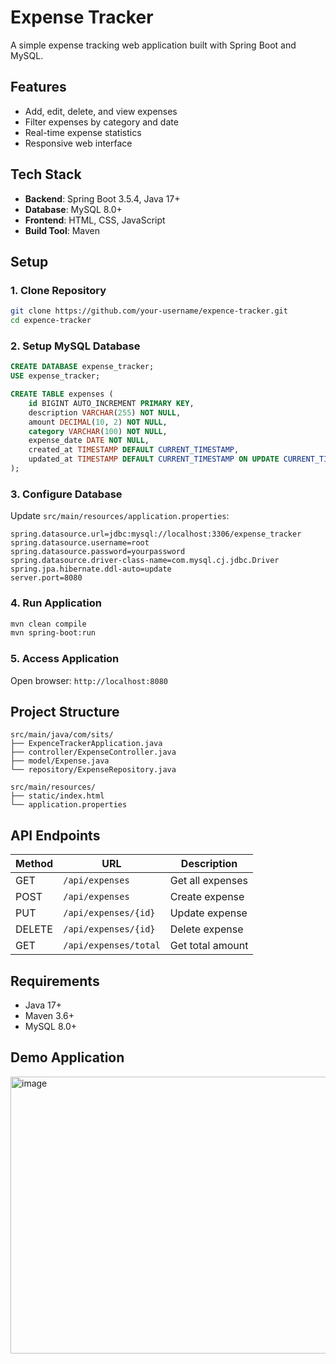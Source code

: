 # Expense Tracker

A simple expense tracking web application built with Spring Boot and MySQL.

## Features

- Add, edit, delete, and view expenses
- Filter expenses by category and date
- Real-time expense statistics
- Responsive web interface

## Tech Stack

- **Backend**: Spring Boot 3.5.4, Java 17+
- **Database**: MySQL 8.0+
- **Frontend**: HTML, CSS, JavaScript
- **Build Tool**: Maven

## Setup

### 1. Clone Repository
```bash
git clone https://github.com/your-username/expence-tracker.git
cd expence-tracker
```

### 2. Setup MySQL Database
```sql
CREATE DATABASE expense_tracker;
USE expense_tracker;

CREATE TABLE expenses (
    id BIGINT AUTO_INCREMENT PRIMARY KEY,
    description VARCHAR(255) NOT NULL,
    amount DECIMAL(10, 2) NOT NULL,
    category VARCHAR(100) NOT NULL,
    expense_date DATE NOT NULL,
    created_at TIMESTAMP DEFAULT CURRENT_TIMESTAMP,
    updated_at TIMESTAMP DEFAULT CURRENT_TIMESTAMP ON UPDATE CURRENT_TIMESTAMP
);
```

### 3. Configure Database
Update `src/main/resources/application.properties`:
```properties
spring.datasource.url=jdbc:mysql://localhost:3306/expense_tracker
spring.datasource.username=root
spring.datasource.password=yourpassword
spring.datasource.driver-class-name=com.mysql.cj.jdbc.Driver
spring.jpa.hibernate.ddl-auto=update
server.port=8080
```

### 4. Run Application
```bash
mvn clean compile
mvn spring-boot:run
```

### 5. Access Application
Open browser: `http://localhost:8080`

## Project Structure
```
src/main/java/com/sits/
├── ExpenceTrackerApplication.java
├── controller/ExpenseController.java
├── model/Expense.java
└── repository/ExpenseRepository.java

src/main/resources/
├── static/index.html
└── application.properties
```

## API Endpoints

| Method | URL | Description |
|--------|-----|-------------|
| GET | `/api/expenses` | Get all expenses |
| POST | `/api/expenses` | Create expense |
| PUT | `/api/expenses/{id}` | Update expense |
| DELETE | `/api/expenses/{id}` | Delete expense |
| GET | `/api/expenses/total` | Get total amount |

## Requirements

- Java 17+
- Maven 3.6+
- MySQL 8.0+

## Demo Application 
<img width="957" height="443" alt="image" src="https://github.com/user-attachments/assets/2d5f4aba-ced4-4472-b269-be0ecc54716d" />
